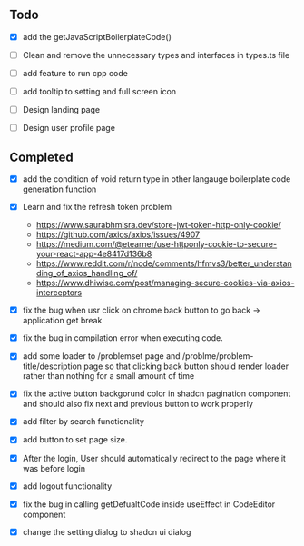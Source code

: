 ## Todo

- [x] add the getJavaScriptBoilerplateCode()

- [ ] Clean and remove the unnecessary types and interfaces in types.ts file

- [ ] add feature to run cpp code

- [ ] add tooltip to setting and full screen icon

- [ ] Design landing page

- [ ] Design user profile page



## Completed
- [x] add the condition of void return type in other langauge boilerplate code generation function

- [x] Learn and fix the refresh token problem
    - https://www.saurabhmisra.dev/store-jwt-token-http-only-cookie/
    - https://github.com/axios/axios/issues/4907
    - https://medium.com/@etearner/use-httponly-cookie-to-secure-your-react-app-4e8417d136b8
    - https://www.reddit.com/r/node/comments/hfmvs3/better_understanding_of_axios_handling_of/
    - https://www.dhiwise.com/post/managing-secure-cookies-via-axios-interceptors
    
- [x] fix the bug when usr click on chrome back button to go back -> application get break

- [x] fix the bug in compilation error when executing code.

- [x] add some loader to /problemset page and /problme/problem-title/description page so that clicking back button should render loader rather than nothing for a small amount of time

- [x] fix the active button backgorund color in shadcn pagination component and should also fix next and previous button to work properly
- [x] add filter by search functionality

- [x] add button to set page size.

- [x] After the login, User should automatically redirect to the page where it  was before login

- [x] add logout functionality

- [x] fix the bug in calling getDefualtCode inside useEffect in CodeEditor component 

- [x] change the setting dialog to shadcn ui dialog

